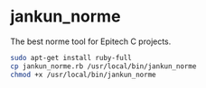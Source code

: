# jankun_norme
The best norme tool for Epitech C projects.

```bash
sudo apt-get install ruby-full
cp jankun_norme.rb /usr/local/bin/jankun_norme
chmod +x /usr/local/bin/jankun_norme
```
